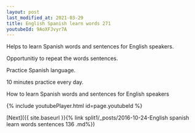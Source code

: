 ```yaml
---
layout: post
last_modified_at: 2021-03-29
title: English Spanish learn words 271 
youtubeId: 9AoXFJvyr7A
---
```

 
 
Helps to learn Spanish words and sentences for English speakers.

Opportunitiy to repeat the words sentences. 

Practice Spanish language. 
 
10 minutes practice every day. 
 
How to learn Spanish words and sentences for English speakers 
 
{% include youtubePlayer.html id=page.youtubeId %}
 
 
[Next]({{ site.baseurl }}{% link  split1/_posts/2016-10-24-English spanish learn words sentences 136 .md%})
 

